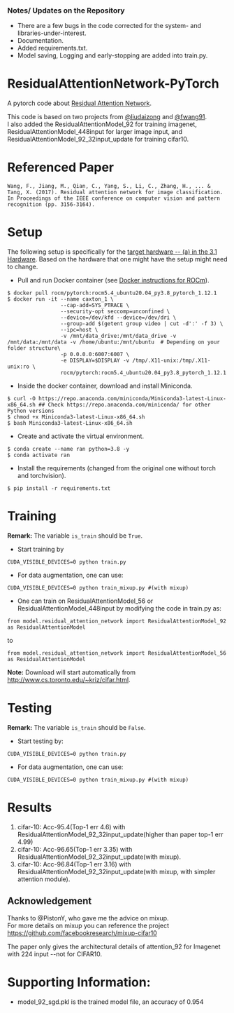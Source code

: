 ### Notes/ Updates on the Repository
- There are a few bugs in the code corrected for the system- and libraries-under-interest.
- Documentation.
- Added requirements.txt.
- Model saving, Logging and early-stopping are added into train.py.

# ResidualAttentionNetwork-PyTorch
A pytorch code about [Residual Attention Network](https://openaccess.thecvf.com/content_cvpr_2017/papers/Wang_Residual_Attention_Network_CVPR_2017_paper.pdf).    

This code is based on two  projects from [@liudaizong](https://github.com/liudaizong/Residual-Attention-Network) and [@fwang91](https://github.com/fwang91/residual-attention-network/blob/master/imagenet_model/Attention-92-deploy.prototxt).  
I also added the ResidualAttentionModel_92 for training imagenet, ResidualAttentionModel_448input for larger image input, and ResidualAttentionModel_92_32input_update for training cifar10.  

# Referenced Paper
```
Wang, F., Jiang, M., Qian, C., Yang, S., Li, C., Zhang, H., ... & Tang, X. (2017). Residual attention network for image classification.
In Proceedings of the IEEE conference on computer vision and pattern recognition (pp. 3156-3164).
```

# Setup 
The following setup is specifically for the [target hardware -- (a) in the 3.1 Hardware](https://github.com/bankh/GPU_Compute#31-hardware). Based on the hardware that one might have the setup might need to change.  

- Pull and run Docker container (see [Docker instructions for ROCm](https://github.com/bankh/GPU_Compute/blob/main/Docker_images/AMD/readMe.md)).  
```
$ docker pull rocm/pytorch:rocm5.4_ubuntu20.04_py3.8_pytorch_1.12.1
$ docker run -it --name caxton_1 \
                 --cap-add=SYS_PTRACE \
                 --security-opt seccomp=unconfined \
                 --device=/dev/kfd --device=/dev/dri \
                 --group-add $(getent group video | cut -d':' -f 3) \
                 --ipc=host \
                 -v /mnt/data_drive:/mnt/data_drive -v /mnt/data:/mnt/data -v /home/ubuntu:/mnt/ubuntu  # Depending on your folder structure\
                 -p 0.0.0.0:6007:6007 \
                 -e DISPLAY=$DISPLAY -v /tmp/.X11-unix:/tmp/.X11-unix:ro \
                 rocm/pytorch:rocm5.4_ubuntu20.04_py3.8_pytorch_1.12.1
```

- Inside the docker container, download and install Miniconda.  
```
$ curl -O https://repo.anaconda.com/miniconda/Miniconda3-latest-Linux-x86_64.sh ## Check https://repo.anaconda.com/miniconda/ for other Python versions
$ chmod +x Miniconda3-latest-Linux-x86_64.sh
$ bash Miniconda3-latest-Linux-x86_64.sh
```

- Create and activate the virtual environment.  
```
$ conda create --name ran python=3.8 -y
$ conda activate ran
```

- Install the requirements (changed from the original one without torch and torchvision).  

```
$ pip install -r requirements.txt
```


# Training

__Remark:__  The variable `is_train` should be `True`.   
- Start training by  
```
CUDA_VISIBLE_DEVICES=0 python train.py
```
- For data augmentation, one can use:  
```
CUDA_VISIBLE_DEVICES=0 python train_mixup.py #(with mixup) 
```

- One can train on ResidualAttentionModel_56 or ResidualAttentionModel_448input by modifying the code in train.py as:  
```
from model.residual_attention_network import ResidualAttentionModel_92 as ResidualAttentionModel
```
to  
```
from model.residual_attention_network import ResidualAttentionModel_56 as ResidualAttentionModel
```
__Note:__ Download will start automatically from http://www.cs.toronto.edu/~kriz/cifar.html.

# Testing

__Remark:__ The variable `is_train` should be `False`.
- Start testing by:  
```
CUDA_VISIBLE_DEVICES=0 python train.py
```
- For data augmentation, one can use:
```
CUDA_VISIBLE_DEVICES=0 python train_mixup.py #(with mixup) 
```
# Results
1. cifar-10: Acc-95.4(Top-1 err 4.6) with ResidualAttentionModel_92_32input_update(higher than paper top-1 err 4.99)  
2. cifar-10: Acc-96.65(Top-1 err 3.35) with ResidualAttentionModel_92_32input_update(with mixup).  
3. cifar-10: Acc-96.84(Top-1 err 3.16) with ResidualAttentionModel_92_32input_update(with mixup, with simpler attention module).  

## Acknowledgement 
Thanks to @PistonY, who gave me the advice on mixup.  
For more details on mixup you can reference the project https://github.com/facebookresearch/mixup-cifar10  

The paper only gives the architectural details of attention_92 for Imagenet with 224 input --not for CIFAR10.  

# Supporting Information:
- model_92_sgd.pkl is the trained model file, an accuracy of 0.954
